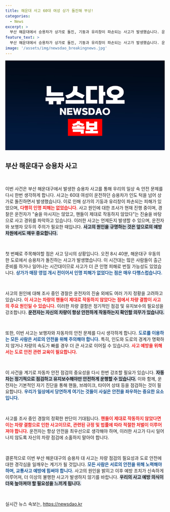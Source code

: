 ```yaml
---
title: 해운대 사고 60대 여성 상가 돌진해 부상!
categories:
  - News
excerpt: >
  부산 해운대에서 승용차가 상가로 돌진, 기둥과 유리창이 파손되는 사고가 발생했습니다. 운전자는 핸들이 고장났다고 진술하며 경찰이 원인 조사에 나섰습니다. 다행히 인명 피해는 없었지만, 사고의 진상이 궁금해지네요!
feature_text: >
  부산 해운대에서 승용차가 상가로 돌진, 기둥과 유리창이 파손되는 사고가 발생했습니다. 운전자는 핸들이 고장났다고 진술하며 경찰이 원인 조사에 나섰습니다. 다행히 인명 피해는 없었지만, 사고의 진상이 궁금해지네요!
image: '/assets/img/newsdao_breakingnews.jpg'
---
```


<p><img src="/assets/img/newsdao_breakingnews.jpg" alt="ranknews 속보" /></p>

<h2 data-ke-size="size26">부산 해운대구 승용차 사고</h2>

<p data-ke-size="size16">&nbsp;</p>

<p>이번 사건은 부산 해운대구에서 발생한 승용차 사고를 통해 우리의 일상 속 안전 문제를 다시 한번 생각하게 합니다. 사고는 60대 여성이 운전하던 승용차가 인도 턱을 넘어 상가로 돌진하면서 발생했습니다. 이로 인해 상가의 기둥과 유리창이 파손되는 피해가 있었으며, <b><span style="color: #ee2323;">다행히 인명 피해는 없었습니다.</span></b> 사고 원인에 대한 조사가 현재 진행 중이며, 경찰은 운전자가 "술을 마시지는 않았고, 핸들이 제대로 작동하지 않았다"는 진술을 바탕으로 사고 경위를 파악하고 있습니다. 이러한 사고는 언제든지 발생할 수 있으며, 운전자와 보행자 모두의 주의가 필요한 때입니다. <b><span style="background-color: #21538527;">사고의 원인을 규명하는 것은 앞으로의 예방 차원에서도 매우 중요합니다.</span></b></p>

<p data-ke-size="size16">&nbsp;</p>

<p>첫 번째로 주목해야할 점은 사고 당시의 상황입니다. 오전 8시 40분, 해운대구 우동의 한 도로에서 승용차가 돌진하는 사고가 발생했습니다. 이 시간대는 많은 사람들이 출근 준비를 하거나 일어나는 시간대이므로 사고가 더 큰 인명 피해로 번질 가능성도 있었습니다. <b><span style="color: #1a5490;">상가가 매장 영업 개시 전이어서 인명 피해가 없었다는 점은 매우 다행스럽습니다.</span></b></p>

<p data-ke-size="size16">&nbsp;</p>

<p>사고의 원인에 대해 조사 중인 경찰은 운전자의 진술 외에도 여러 가지 정황을 고려하고 있습니다. <b><span style="color: #ee2323;">이 사고는 차량의 핸들이 제대로 작동하지 않았다는 점에서 차량 결함이 사고의 주요 원인일 수 있습니다.</span></b> 이러한 차량 결함은 정기적인 점검 및 유지보수의 필요성을 강조합니다. <b><span style="background-color: #21538527;">운전자는 자신의 차량이 항상 안전하게 작동하는지 확인할 의무가 있습니다.</span></b></p>

<p data-ke-size="size16">&nbsp;</p>

<p>또한, 이번 사고는 보행자와 자동차의 안전 문제를 다시 생각하게 합니다. <b><span style="color: #1a5490;">도로를 이용하는 모든 사람은 서로의 안전을 위해 주의해야 합니다.</span></b> 특히, 인도와 도로의 경계가 명확하지 않거나 차량의 속도가 빠를 경우 더 큰 사고로 이어질 수 있습니다. <b><span style="color: #ee2323;">사고 예방을 위해서는 도로 안전 관련 교육이 필요합니다.</span></b> </p>

<p data-ke-size="size16">&nbsp;</p>

<p>이 사건을 계기로 자동차 안전 점검의 중요성을 다시 한번 강조할 필요가 있습니다. <b><span style="background-color: #21538527;">자동차는 정기적으로 점검하고 유지보수해야만 안전하게 운행할 수 있습니다.</span></b> 이와 함께, 운전자는 기본적인 자기 진단을 통해 핸들, 브레이크, 타이어 상태 등을 점검하는 것이 필요합니다. <b><span style="color: #1a5490;">우리가 일상에서 당연하게 여기는 것들이 사실은 안전을 좌우하는 중요한 요소입니다.</span></b></p>

<p data-ke-size="size16">&nbsp;</p>

<p>사고를 조사 중인 경찰의 정확한 판단이 기대됩니다. <b><span style="color: #ee2323;">핸들이 제대로 작동하지 않았다면 이는 차량 결함으로 인한 사고이므로, 관련된 규정 및 법률에 따라 적절한 처벌이 이루어져야 합니다.</span></b> 운전자는 항상 안전을 최우선으로 생각해야 하며, 이러한 사고가 다시 일어나지 않도록 자신의 차량 점검에 소홀하지 말아야 합니다.</p>

<p data-ke-size="size16">&nbsp;</p>

<p>결론적으로 이번 부산 해운대구의 승용차 대 사고는 차량 점검의 필요성과 도로 안전에 대한 경각심을 일깨우는 계기가 될 것입니다. <b><span style="color: #1a5490;">모든 사람은 서로의 안전을 위해 노력해야 하며, 교통사고 예방에 힘써야 합니다.</span></b> 사고의 원인을 밝히고 이후 예방 조치가 신속하게 이루어져, 더 이상의 불행한 사고가 발생하지 않기를 바랍니다. <b><span style="background-color: #21538527;">우리의 사고 예방 의식이 더욱 높아져야 할 필요성을 느끼게 됩니다.</span></b></p>

<p data-ke-size="size16">&nbsp;</p>
실시간 뉴스 속보는, <a href="https://newsdao.kr" rel="dofollow">https://newsdao.kr</a>


